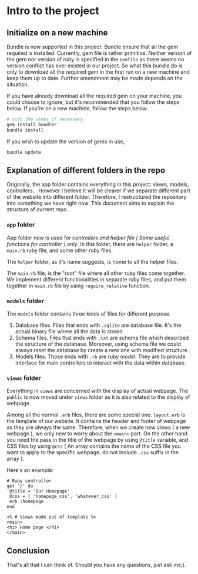# Intro to the project

## Initialize on a new machine

Bundle is now supported in this project. Bundle ensure that all the gem required is installed.
Currently, gem file is rather primitive. Neither version of the gem nor version of ruby is
specified in the `Gemfile` as there seems no version conflict has ever existed in our project. So
what this bundle do is only to download all the required gem in the first run on a new machine and
keep them up to date. Further amendment may be made depends on the situation.

If you have already download all the required gem on your machine, you could choose to ignore, but
it's recommended that you follow the steps below. If you're on a new machine, follow the
steps below.

```Bash
# sudo the steps if necessary
gem install bundler
bundle install
```
If you wish to update the version of gems in use,

```
bundle update
```

## Explanation of different folders in the repo

Originally, the app folder contains everything in this project: views, models, controllers...
However I believe it will be clearer if we separate different part of the website into different
folder. Therefore, I restructured the repository into something we have right now. This document
aims to explain the structure of current repo.

### `app` folder

App folder now is used for *controllers and helper file ( Some useful functions for controller )
only*. In this folder, there are `helper` folder, a `main.rb` ruby file, and some other ruby files.

The `helper` folder, as it's name suggests, is home to all the helper files.

The `main.rb` file, is the "root" file where all other ruby files come together. We implement different functionalities in 
separate ruby files, and put them together in `main.rb` file by using `require_relative` function.

### `models` folder

The `models` folder contains three kinds of files for different purpose.

1. Database files. Files that ends with `.sqlite` are database file. It's the actual binary file where
   all the data is stored.
2. Schema files. Files that ends with `.txt` are schema file which described the structure of the
   database. Moreover, using schema file we could always reset the database by create a new one with
   modified structure.
3. Models files. Those ends with `.rb` are ruby model. They are to provide interface for main
   controllers to interact with the data within database.

### `views` folder

Everything in `views` are concerned with the display of actual webpage. The `public` is now moved
under `views` folder as it is also related to the display of webpage.

Among all the normal `.erb` files, there are some special one. `layout.erb` is the template of our
website. It contains the header and footer of webpage as they are always the same. Therefore, when
we create new views ( a new webpage ), we only new to worry about the `<main>` part. On the other
hand you need the pass in the title of the webpage by using `@title` variable, and CSS files by
using `@css` ( An array contains the name of the CSS file you want to apply to the specific webpage,
do not include `.css` suffix in the array ).

Here's an example:

```
# Ruby controller
get '/' do
 @title = 'Our Homepage'
 @css = [ 'homepage_css', 'whatever_css' ]
 erb :homepage
end

<% # Views made out of template %>
<main>
<h1> Home page </h1>
</main>
```

## Conclusion

That's all that I can think of. Should you have any questions, just ask me;).
